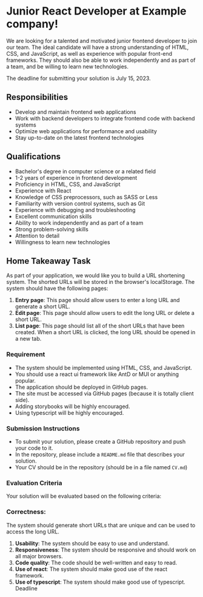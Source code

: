 # Junior React Developer at Example company!

We are looking for a talented and motivated junior frontend developer to join our team. The ideal candidate will have a strong understanding of HTML, CSS, and JavaScript, as well as experience with popular front-end frameworks. They should also be able to work independently and as part of a team, and be willing to learn new technologies.

The deadline for submitting your solution is July 15, 2023.

## Responsibilities

* Develop and maintain frontend web applications
* Work with backend developers to integrate frontend code with backend systems
* Optimize web applications for performance and usability
* Stay up-to-date on the latest frontend technologies

## Qualifications

* Bachelor's degree in computer science or a related field
* 1-2 years of experience in frontend development
* Proficiency in HTML, CSS, and JavaScript
* Experience with React
* Knowledge of CSS preprocessors, such as SASS or Less
* Familiarity with version control systems, such as Git
* Experience with debugging and troubleshooting
* Excellent communication skills
* Ability to work independently and as part of a team
* Strong problem-solving skills
* Attention to detail
* Willingness to learn new technologies

## Home Takeaway Task
As part of your application, we would like you to build a URL shortening system. The shorted URLs will be stored in the browser's localStorage. The system should have the following pages:

1. **Entry page**: This page should allow users to enter a long URL and generate a short URL.
2. **Edit page**: This page should allow users to edit the long URL or delete a short URL.
3. **List page**: This page should list all of the short URLs that have been created. When a short URL is clicked, the long URL should be opened in a new tab.

### Requirement 
* The system should be implemented using HTML, CSS, and JavaScript.
* You should use a react ui framework like AntD or MUI or anything popular.
* The application should be deployed in GitHub pages.
* The site must be accessed via GitHub pages (because it is totally client side).
* Adding storybooks will be highly encouraged.
* Using typescript will be highly encouraged.

### Submission Instructions
* To submit your solution, please create a GitHub repository and push your code to it. 
* In the repository, please include a `README.md` file that describes your solution.
* Your CV should be in the repository (should be in a file named `CV.md`)

### Evaluation Criteria
Your solution will be evaluated based on the following criteria:

### Correctness:
The system should generate short URLs that are unique and can be used to access the long URL.
1. **Usability**: The system should be easy to use and understand.
2. **Responsiveness**: The system should be responsive and should work on all major browsers.
3. **Code quality**: The code should be well-written and easy to read.
4. **Use of react**: The system should make good use of the react framework.
5. **Use of typescript**: The system should make good use of typescript.
Deadline


